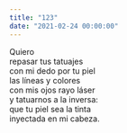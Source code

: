 ```yaml
---
title: "123"
date: "2021-02-24 00:00:00"
---
```


Quiero\
repasar tus tatuajes\
con mi dedo por tu piel\
las líneas y colores\
con mis ojos rayo láser\
y tatuarnos a la inversa:\
que tu piel sea la tinta\
inyectada en mi cabeza.
